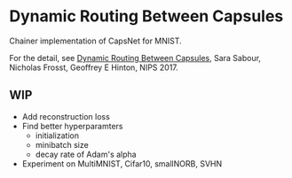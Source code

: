 # Dynamic Routing Between Capsules

Chainer implementation of CapsNet for MNIST.

For the detail, see [Dynamic Routing Between Capsules](https://arxiv.org/pdf/1710.09829.pdf), Sara Sabour, Nicholas Frosst, Geoffrey E Hinton, NIPS 2017.


## WIP

- Add reconstruction loss
- Find better hyperparamters
    - initialization
    - minibatch size
    - decay rate of Adam's alpha
- Experiment on MultiMNIST, Cifar10, smallNORB, SVHN
